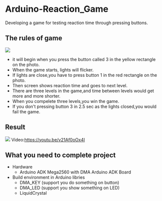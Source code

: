 # Arduino-Reaction_Game

Developing a game for testing reaction time through pressing buttons. 

## The rules of game
![](https://i.imgur.com/I6zFwOZ.jpg)
* it will begin when you press the button called 3 in the yellow rectangle on the photo.
* When the game starts, lights will flicker. 
* If lights are close,you have to press button 1 in the red rectangle on the photo.
* Then screen shows reaction time and goes to next level. 
* There are three levels in the game,and time between levels would get more and more shorter.
* When you compelete three levels,you win the game.
* If you don't pressing button 3 in 2.5 sec as the lights closed,you would fail the game. 

## Result
![](https://i.imgur.com/QxQu2zs.jpg)
Video:https://youtu.be/v21Af0oOx4I

## What you need to complete project
* Hardware
  - Arduino ADK Mega2560 with DMA Arduino ADK Board
* Build environment in Arduino libries
  - DMA_KEY (support you do something on button)
  - DMA_LED (support you show something on LED)
  - LiquidCrystal

